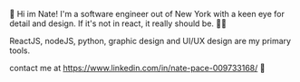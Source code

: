 👋
Hi im Nate!  I'm a software engineer out of New York with a keen eye for detail and design. 
If it's not in react, it really should be. 🤷‍♂️

ReactJS, nodeJS, python, graphic design and UI/UX design are my primary tools.

contact me at https://www.linkedin.com/in/nate-pace-009733168/ 🤙
